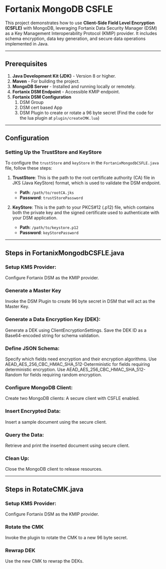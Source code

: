 
# Fortanix MongoDB CSFLE  

This project demonstrates how to use **Client-Side Field Level Encryption (CSFLE)** with MongoDB, leveraging Fortanix Data Security Manager (DSM) as a Key Management Interoperability Protocol (KMIP) provider. It includes schema encryption, data key generation, and secure data operations implemented in Java.

---

## Prerequisites
1. **Java Development Kit (JDK)** - Version 8 or higher.
2. **Maven** - For building the project.
3. **MongoDB Server** - Installed and running locally or remotely.
4. **Fortanix DSM Endpoint** - Accessible KMIP endpoint.
5. **Fortanix DSM Configuration**
   1. DSM Group
   2. DSM cert based App
   3. DSM Plugin to create or rotate a 96 byte secret (Find the code for the lua plugin at `plugin/createCMK.lua`)
---

## Configuration

### Setting Up the TrustStore and KeyStore

To configure the `trustStore` and `keyStore` in the `FortanixMongodbCSFLE.java` file, follow these steps:

1. **TrustStore**: This is the path to the root certificate authority (CA) file in JKS (Java KeyStore) format, which is used to validate the DSM endpoint.

   - **Path**: `/path/to/rootCA.jks`
   - **Password**: `trustStorePassword`

2. **KeyStore**: This is the path to your PKCS#12 (.p12) file, which contains both the private key and the signed certificate used to authenticate with your DSM application.

   - **Path**: `/path/to/keystore.p12`
   - **Password**: `keyStorePassword`

---

## Steps in FortanixMongodbCSFLE.java

### Setup KMS Provider:
Configure Fortanix DSM as the KMIP provider.

### Generate a Master Key
Invoke the DSM Plugin to create 96 byte secret in DSM that will act as the Master Key.

### Generate a Data Encryption Key (DEK):
Generate a DEK using ClientEncryptionSettings.
Save the DEK ID as a Base64-encoded string for schema validation.

### Define JSON Schema:
Specify which fields need encryption and their encryption algorithms.
Use AEAD_AES_256_CBC_HMAC_SHA_512-Deterministic for fields requiring deterministic encryption.
Use AEAD_AES_256_CBC_HMAC_SHA_512-Random for fields requiring random encryption.

### Configure MongoDB Client:
Create two MongoDB clients:
A secure client with CSFLE enabled.

### Insert Encrypted Data:
Insert a sample document using the secure client.

### Query the Data:
Retrieve and print the inserted document using secure client.

### Clean Up:
Close the MongoDB client to release resources.

---

## Steps in RotateCMK.java

### Setup KMS Provider:
Configure Fortanix DSM as the KMIP provider.

### Rotate the CMK
Invoke the plugin to rotate the CMK to a new 96 byte secret.

### Rewrap DEK
Use the new CMK to rewrap the DEKs.